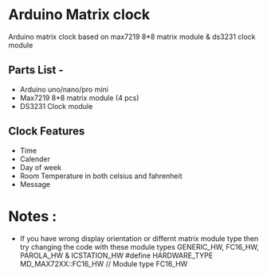 # Arduino Matrix clock
Arduino matrix clock based on max7219 8*8 matrix module & ds3231 clock module
## Parts List -
* Arduino uno/nano/pro mini
* Max7219 8*8 matrix module (4 pcs)
* DS3231 Clock module
## Clock Features
* Time
* Calender
* Day of week
* Room Temperature in both celsius and fahrenheit
* Message
# Notes :
* If you have wrong display orientation or differnt matrix module type then try changing the code with these module types GENERIC_HW, FC16_HW, PAROLA_HW & ICSTATION_HW
#define HARDWARE_TYPE MD_MAX72XX::FC16_HW // Module type FC16_HW
